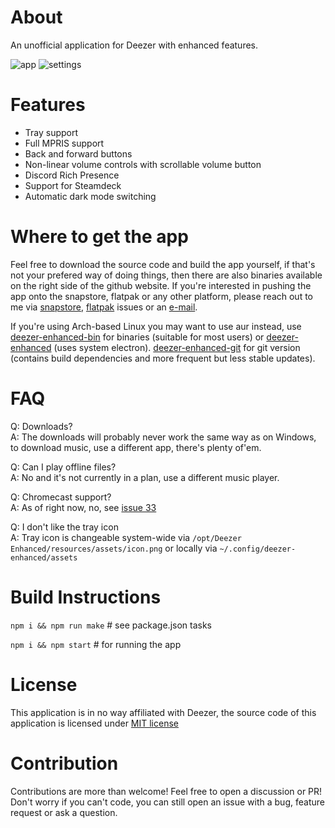 # About

An unofficial application for Deezer with enhanced features.

![app](https://github.com/duzda/deezer-enhanced/assets/25201406/4a7a2294-0c41-42c4-80e4-b4f5993673ba)
![settings](https://github.com/duzda/deezer-enhanced/assets/25201406/af71a428-e6c7-4a30-a301-2b21c9677f7d)

# Features

- Tray support
- Full MPRIS support
- Back and forward buttons
- Non-linear volume controls with scrollable volume button
- Discord Rich Presence
- Support for Steamdeck
- Automatic dark mode switching

# Where to get the app

Feel free to download the source code and build the app yourself, if that's not your prefered way of doing things, then there are also binaries available on the right side of the github website. If you're interested in pushing the app onto the snapstore, flatpak or any other platform, please reach out to me via [snapstore](https://github.com/duzda/deezer-enhanced/issues/21), [flatpak](https://github.com/duzda/deezer-enhanced/issues/22) issues or an [e-mail](https://github.com/duzda).

If you're using Arch-based Linux you may want to use aur instead, use [deezer-enhanced-bin](https://aur.archlinux.org/packages/deezer-enhanced-bin/) for binaries (suitable for most users) or [deezer-enhanced](https://aur.archlinux.org/packages/deezer-enhanced) (uses system electron). [deezer-enhanced-git](https://aur.archlinux.org/packages/deezer-enhanced-git/) for git version (contains build dependencies and more frequent but less stable updates).

# FAQ

Q: Downloads?  
A: The downloads will probably never work the same way as on Windows, to download music, use a different app, there's plenty of'em.

Q: Can I play offline files?  
A: No and it's not currently in a plan, use a different music player.  

Q: Chromecast support?  
A: As of right now, no, see [issue 33](https://github.com/duzda/deezer-enhanced/issues/33)

Q: I don't like the tray icon  
A: Tray icon is changeable system-wide via `/opt/Deezer Enhanced/resources/assets/icon.png` or locally via `~/.config/deezer-enhanced/assets`

# Build Instructions

`npm i && npm run make` # see package.json tasks

`npm i && npm start` # for running the app

# License

This application is in no way affiliated with Deezer, the source code of this application is licensed under [MIT license](LICENSE)

# Contribution

Contributions are more than welcome! Feel free to open a discussion or PR!  
Don't worry if you can't code, you can still open an issue with a bug, feature request or ask a question.
